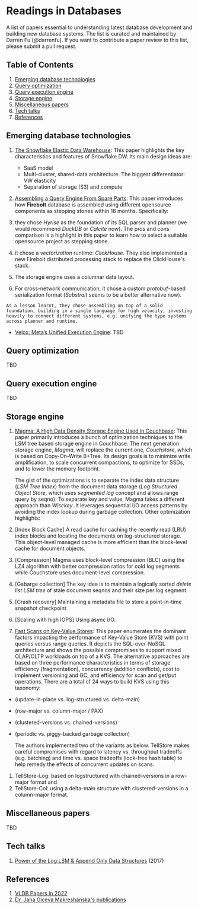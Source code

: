 # Readings in Databases

A list of papers essential to understanding latest database development and building new database systems. The list is curated and maintained by Darren Fu (@darrenfu). If you want to contribute a paper review to this list, please submit a pull request. 

## <a name='TOC'>Table of Contents</a>

  1. [Emerging database technologies](#newdb)
  1. [Query optimization](#query_optm)
  1. [Query execution engine](#query_execution)
  1. [Storage engine](#storage)
  1. [Miscellaneous papers](#misc)
  1. [Tech talks](#techtalks)
  1. [References](#ref)


## <a name='newdb'> Emerging database technologies
1. [The Snowflake Elastic Data Warehouse](https://dl.acm.org/doi/pdf/10.1145/2882903.2903741): This paper highlights the key characteristics and features of Snowflake DW. Its main design ideas are:  
    * SaaS model 
    * Multi-cluster, shared-data architecture. The biggest differentiator: VW elasticity
    * Separation of storage (S3) and compute
 
1. [Assembling a Query Engine From Spare Parts](https://www.firebolt.io/content/firebolt-vldb-cdms-2022): This paper introduces how **Firebolt** database is assembled using different opensource components as stepping stones within 18 months. Specifically:
  1. they chose *Hyrise* as the foundation of its SQL parser and planner (we would recommend *DuckDB* or *Calcite* now). The pros and cons comparison is a highlight in this paper to learn how to select a suitable opensource project as stepping stone.
  1. it chose a *vectorization* runtime: *ClickHouse*. They also implemented a new Firebolt distributed processing stack to replace the ClickHouse's stack.
  1. The storage engine uses a columnar data layout.
  1. For cross-network communication, it chose a custom *protobuf*-based serialization format (*Substrait* seems to be a better alternative now).  
  
    As a lesson learnt, they chose assembling on top of a solid foundation, building in a single language for high velocity, investing heavily to connect different systems, e.g. unifying the type systems across planner and runtime. 
* [Velox: Meta’s Unified Execution Engine](https://research.facebook.com/file/477542930588455/Velox-Metas-Unified-Execution-Engine-p1030-pedreira-cr2-1.pdf): TBD

## <a name='query_optm'> Query optimization
TBD
  
## <a name='query_execution'> Query execution engine
TBD

## <a name='storage'> Storage engine
1. [Magma: A High Data Density Storage Engine Used in Couchbase](https://www.vldb.org/pvldb/vol15/p3496-lakshman.pdf): This paper primarily introduces a bunch of optimization techniques to the LSM tree based storage engine in Couchbase. The next generation storage engine, *Magma*, will replace the current one, *Couchstore*, which is based on Copy-On-Write B+Tree. Its design goals is to minimize write amplification, to scale concurrent compactions, to optimize for SSDs, and to lower the memory footprint.  
  
    The gist of the optimizations is to separate the index data structure (*LSM Tree Index*) from the document data storage (*Log Structured Object Store*, which uses *segmented log* concept and allows range query by seqno). To separate key and value, Magma takes a different approach than *Wisckey*. It leverages sequential I/O access patterns by avoiding the index lookup during garbage collection. Other optimization highlights: 
  1. [Index Block Cache] A read cache for caching the recently read (LRU) index blocks and locating the documents on log-structured storage. This object-level managed cache is more efficient than the block-level cache for document objects. 
  1. [Compression] Magma uses block-level compression (BLC) using the LZ4 algorithm with better compression ratios for cold log segments while Couchstore uses document-level compression. 
  1. [Gabarge collection] The key idea is to maintain a logically sorted *delete list LSM tree* of stale document seqnos and their size per log segment. 
  1. [Crash recovery] Maintaining a metadata file to store a point-in-time snapshot checkpoint
  1. [Scaling with high IOPS] Using async I/O. 

1. [Fast Scans on Key-Value Stores](https://vldb.org/pvldb/vol10/p1526-bocksrocker.pdf): This paper enumerates the dominant factors impacting the performance of Key-Value Store (KVS) with point queries versus range queries. It depicts the SQL-over-NoSQL architecture and shows the possible compromises to support mixed OLAP/OLTP workloads on top of a KVS. The alternative approaches are based on three performance characteristics in terms of storage efficiency (fragmentation), concurrency (addition conflicts), cost to implement versioning and GC, and efficiency for scan and get/put operations. There are a total of 24 ways to build KVS using this taxonomy:
  * (update-in-place vs. log-structured vs. delta-main)  
  * (row-major vs. column-major / PAX)  
  * (clustered-versions vs. chained-versions)
  * (periodic vs. piggy-backed garbage collection)

    The authors implemented two of the variants as below. TellStore makes careful compromises with regard to latency vs. throughput tradeoffs (e.g. batching) and time vs. space tradeoffs (lock-free hash table) to help remedy the effects of concurrent updates on scans.
  1. TellStore-Log: based on logstructured with chained-versions in a row-major format and 
  1. TellStore-Col: using a delta-main structure with clustered-versions in a column-major format.
  
## <a name='misc'> Miscellaneous papers  
TBD

## <a name='techtalks'> Tech talks
1. [Power of the Log:LSM & Append Only Data Structures](https://www.infoq.com/presentations/lsm-append-data-structures/) (2017)

## <a name='ref'> References
1. [VLDB Papers in 2022](https://vldb.org/2022/?paper-session)
1. [Dr. Jana Giceva Makreshanska's publications](https://db.in.tum.de/~giceva/index.shtml?lang=en)
